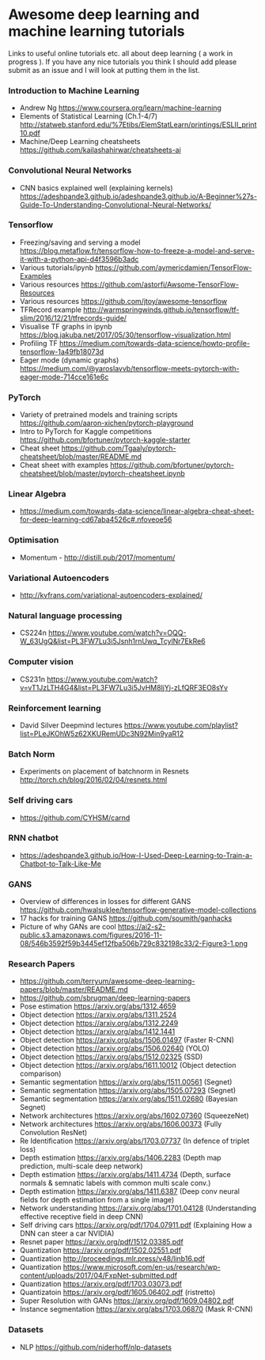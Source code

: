 # Awesome deep learning and machine learning tutorials
Links to useful online tutorials etc. all about deep learning ( a work in progress ). If you have any nice tutorials you think I should add please submit as an issue and I will look at putting them in the list.

### Introduction to Machine Learning
* Andrew Ng https://www.coursera.org/learn/machine-learning
* Elements of Statistical Learning (Ch.1-4/7) http://statweb.stanford.edu/%7Etibs/ElemStatLearn/printings/ESLII_print10.pdf
* Machine/Deep Learning cheatsheets https://github.com/kailashahirwar/cheatsheets-ai

### Convolutional Neural Networks
* CNN basics explained well (explaining kernels) https://adeshpande3.github.io/adeshpande3.github.io/A-Beginner%27s-Guide-To-Understanding-Convolutional-Neural-Networks/

### Tensorflow
* Freezing/saving and serving a model https://blog.metaflow.fr/tensorflow-how-to-freeze-a-model-and-serve-it-with-a-python-api-d4f3596b3adc
* Various tutorials/ipynb https://github.com/aymericdamien/TensorFlow-Examples
* Various resources https://github.com/astorfi/Awsome-TensorFlow-Resources
* Various resources https://github.com/jtoy/awesome-tensorflow
* TFRecord example http://warmspringwinds.github.io/tensorflow/tf-slim/2016/12/21/tfrecords-guide/
* Visualise TF graphs in ipynb https://blog.jakuba.net/2017/05/30/tensorflow-visualization.html
* Profiling TF https://medium.com/towards-data-science/howto-profile-tensorflow-1a49fb18073d
* Eager mode (dynamic graphs) https://medium.com/@yaroslavvb/tensorflow-meets-pytorch-with-eager-mode-714cce161e6c

### PyTorch
* Variety of pretrained models and training scripts https://github.com/aaron-xichen/pytorch-playground
* Intro to PyTorch for Kaggle competitions https://github.com/bfortuner/pytorch-kaggle-starter
* Cheat sheet https://github.com/Tgaaly/pytorch-cheatsheet/blob/master/README.md
* Cheat sheet with examples https://github.com/bfortuner/pytorch-cheatsheet/blob/master/pytorch-cheatsheet.ipynb

### Linear Algebra
* https://medium.com/towards-data-science/linear-algebra-cheat-sheet-for-deep-learning-cd67aba4526c#.nfoveoe56

### Optimisation
* Momentum - http://distill.pub/2017/momentum/

### Variational Autoencoders
* http://kvfrans.com/variational-autoencoders-explained/

### Natural language processing
* CS224n https://www.youtube.com/watch?v=OQQ-W_63UgQ&list=PL3FW7Lu3i5Jsnh1rnUwq_TcylNr7EkRe6

### Computer vision 
* CS231n https://www.youtube.com/watch?v=vT1JzLTH4G4&list=PL3FW7Lu3i5JvHM8ljYj-zLfQRF3EO8sYv

### Reinforcement learning
* David Silver Deepmind lectures https://www.youtube.com/playlist?list=PLeJKOhW5z62XKURemUDc3N92Min9yaR12

### Batch Norm 
* Experiments on placement of batchnorm in Resnets http://torch.ch/blog/2016/02/04/resnets.html

### Self driving cars
* https://github.com/CYHSM/carnd

### RNN chatbot
* https://adeshpande3.github.io/How-I-Used-Deep-Learning-to-Train-a-Chatbot-to-Talk-Like-Me

### GANS
* Overview of differences in losses for different GANS https://github.com/hwalsuklee/tensorflow-generative-model-collections
* 17 hacks for training GANS https://github.com/soumith/ganhacks
* Picture of why GANs are cool https://ai2-s2-public.s3.amazonaws.com/figures/2016-11-08/546b3592f59b3445ef12fba506b729c832198c33/2-Figure3-1.png
### Research Papers
* https://github.com/terryum/awesome-deep-learning-papers/blob/master/README.md 
* https://github.com/sbrugman/deep-learning-papers
* Pose estimation https://arxiv.org/abs/1312.4659 
* Object detection https://arxiv.org/abs/1311.2524
* Object detection https://arxiv.org/abs/1312.2249
* Object detection https://arxiv.org/abs/1412.1441
* Object detection https://arxiv.org/abs/1506.01497 (Faster R-CNN)
* Object detection https://arxiv.org/abs/1506.02640 (YOLO)
* Object detection https://arxiv.org/abs/1512.02325 (SSD)
* Object detection https://arxiv.org/abs/1611.10012 (Object detection comparison)
* Semantic segmentation https://arxiv.org/abs/1511.00561 (Segnet)
* Semantic segmentation https://arxiv.org/abs/1505.07293 (Segnet)
* Semantic segmentation https://arxiv.org/abs/1511.02680 (Bayesian Segnet)
* Network architectures https://arxiv.org/abs/1602.07360 (SqueezeNet)
* Network architectures https://arxiv.org/abs/1606.00373 (Fully Convolution ResNet)
* Re Identification https://arxiv.org/abs/1703.07737 (In defence of triplet loss)
* Depth estimation https://arxiv.org/abs/1406.2283 (Depth map prediction, multi-scale deep network)
* Depth estimation https://arxiv.org/abs/1411.4734 (Depth, surface normals & semnatic labels with common multi scale conv.)
* Depth estimation https://arxiv.org/abs/1411.6387 (Deep conv neural fields for depth estimation from a single image)
* Network understanding https://arxiv.org/abs/1701.04128 (Understanding effective receptive field in deep CNN)
* Self driving cars https://arxiv.org/pdf/1704.07911.pdf (Explaining How a DNN can steer a car NVIDIA)
* Resnet paper https://arxiv.org/pdf/1512.03385.pdf
* Quantization https://arxiv.org/pdf/1502.02551.pdf
* Quantization http://proceedings.mlr.press/v48/linb16.pdf
* Quantization https://www.microsoft.com/en-us/research/wp-content/uploads/2017/04/FxpNet-submitted.pdf
* Quantization https://arxiv.org/pdf/1703.03073.pdf
* Quantizatoin https://arxiv.org/pdf/1605.06402.pdf (ristretto)
* Super Resolution with GANs https://arxiv.org/pdf/1609.04802.pdf
* Instance segmentation https://arxiv.org/abs/1703.06870 (Mask R-CNN)


### Datasets
* NLP https://github.com/niderhoff/nlp-datasets
